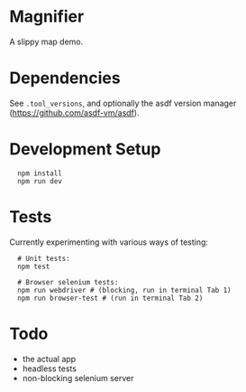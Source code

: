 # Magnifier

A slippy map demo.

# Dependencies

See `.tool_versions`, and optionally the asdf version manager (https://github.com/asdf-vm/asdf).

# Development Setup

```  
  npm install
  npm run dev
```

# Tests

Currently experimenting with various ways of testing:

```
  # Unit tests:
  npm test

  # Browser selenium tests:
  npm run webdriver # (blocking, run in terminal Tab 1)
  npm run browser-test # (run in terminal Tab 2)
```

# Todo

  * the actual app
  * headless tests
  * non-blocking selenium server
